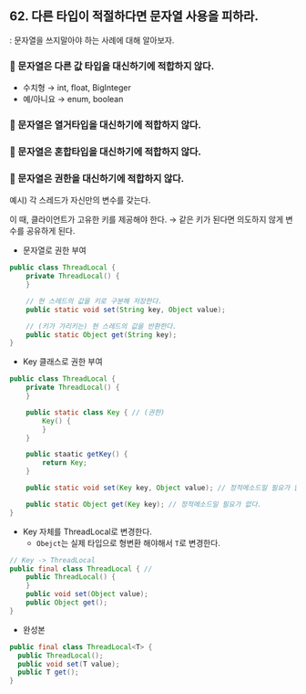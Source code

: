 ## 62. 다른 타입이 적절하다면 문자열 사용을 피하라.

: 문자열을 쓰지말아야 하는 사례에 대해 알아보자.

### 🎃 문자열은 다른 값 타입을 대신하기에 적합하지 않다.

- 수치형 → int, float, BigInteger
- 예/아니요 → enum, boolean

### 🎃 문자열은 열거타입을 대신하기에 적합하지 않다.

### 🎃 문자열은 혼합타입을 대신하기에 적합하지 않다.

### 🎃 문자열은 권한을 대신하기에 적합하지 않다.

예시) 각 스레드가 자신만의 변수를 갖는다.

이 때, 클라이언트가 고유한 키를 제공해야 한다. → 같은 키가 된다면 의도하지 않게 변수를 공유하게 된다.

- 문자열로 권한 부여

```java
public class ThreadLocal {
    private ThreadLocal() {
    }

    // 현 스레드의 값을 키로 구분해 저장한다.
    public static void set(String key, Object value);

    // (키가 가리키는) 현 스레드의 값을 반환한다.
    public static Object get(String key);
}
```

- Key 클래스로 권한 부여

```java
public class ThreadLocal {
    private ThreadLocal() {
    }

    public static class Key { // (권한)
        Key() {
        }
    }

    public staatic getKey() { 
        return Key;
    }

    public static void set(Key key, Object value); // 정적메소드일 필요가 없다.

    public static Object get(Key key); // 정적메소드일 필요가 없다.
}
```

- Key 자체를 ThreadLocal로 변경한다.
  - `Obejct`는 실제 타입으로 형변환 해야해서 `T`로 변경한다.

```java
// Key -> ThreadLocal
public final class ThreadLocal { // 
    public ThreadLocal() {
    }
    public void set(Object value);
    public Object get();
}
```

- 완성본
```java
public final class ThreadLocal<T> {
  public ThreadLocal();
  public void set(T value);
  public T get();
}

```